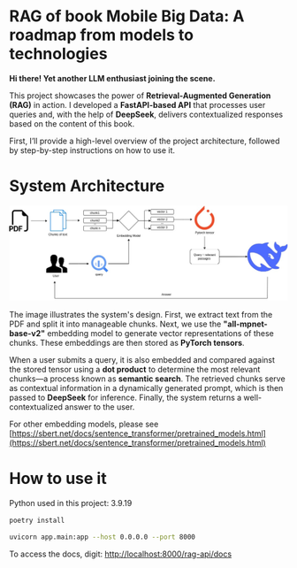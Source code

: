 # RAG of book Mobile Big Data: A roadmap from models to technologies

**Hi there! Yet another LLM enthusiast joining the scene.**

This project showcases the power of **Retrieval-Augmented Generation (RAG)** in action. I developed a **FastAPI-based API** that processes user queries and, with the help of **DeepSeek**, delivers contextualized responses based on the content of this book.

First, I’ll provide a high-level overview of the project architecture, followed by step-by-step instructions on how to use it.

# System Architecture

![RAG01 (1).jpg](RAG/RAG01_(1).jpg)

The image illustrates the system's design. First, we extract text from the PDF and split it into manageable chunks. Next, we use the **"all-mpnet-base-v2"** embedding model to generate vector representations of these chunks. These embeddings are then stored as **PyTorch tensors**.

When a user submits a query, it is also embedded and compared against the stored tensor using a **dot product** to determine the most relevant chunks—a process known as **semantic search**. The retrieved chunks serve as contextual information in a dynamically generated prompt, which is then passed to **DeepSeek** for inference. Finally, the system returns a well-contextualized answer to the user.

For other embedding models, please see [https://sbert.net/docs/sentence_transformer/pretrained_models.html](https://sbert.net/docs/sentence_transformer/pretrained_models.html)

# How to use it

Python used in this project: 3.9.19

```bash
poetry install
```

```bash
uvicorn app.main:app --host 0.0.0.0 --port 8000
```

To access the docs, digit: [http://localhost:8000/rag-api/docs](http://10.27.0.18:8000/rag-api/docs)
